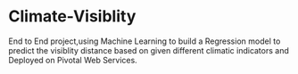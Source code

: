 # Climate-Visiblity
End to End project,using Machine Learning to build a Regression model to predict the visiblity distance based on given different climatic indicators and Deployed on Pivotal Web Services.
